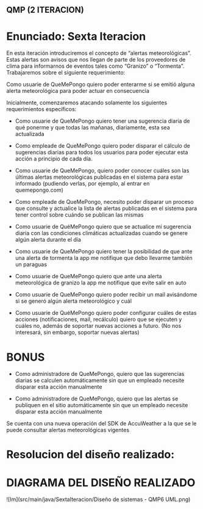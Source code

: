 ## QMP (2 ITERACION)

# Enunciado: Sexta Iteracion


En esta iteración introduciremos el concepto de “alertas meteorológicas”. Estas alertas son avisos que nos llegan de parte de los proveedores de clima para informarnos de eventos tales como “Granizo” o “Tormenta”. Trabajaremos sobre el siguiente requerimiento:

Como usuarie de QueMePongo quiero poder enterarme si se emitió alguna alerta meteorológica para poder actuar en consecuencia


Inicialmente, comenzaremos atacando solamente los siguientes requerimientos específicos:


- Como usuarie de QueMePongo quiero tener una sugerencia diaria de qué ponerme y que  todas las mañanas, diariamente, esta sea actualizada 

- Como empleade de QueMePongo quiero poder disparar el cálculo de sugerencias diarias para todos los usuarios para poder ejecutar esta acción a principio de cada día.

- Como usuarie de QueMePongo, quiero poder conocer cuáles son las últimas alertas meteorológicas publicadas en el sistema para estar informado (pudiendo verlas, por ejemplo, al entrar en quemepongo.com)

- Como empleade de QueMePongo, necesito poder disparar un proceso que consulte y actualice la lista de alertas publicadas en el sistema para tener control sobre cuándo se publican las mismas 

- Como usuarie de QuéMePongo quiero que se actualice mi sugerencia diaria con las condiciones climáticas actualizadas cuando se genere algún alerta durante el día 

- Como usuarie de QueMePongo quiero tener la posibilidad de que ante una alerta de tormenta la app me notifique que debo llevarme también un paraguas 

- Como usuarie de QueMePongo quiero que ante una alerta meteorológica de granizo la app  me notifique que evite salir en auto

- Como usuarie de QueMePongo quiero poder recibir un mail avisándome si se generó algún alerta meteorológico y cuál

- Como usuarie de QuéMePongo quiero poder configurar cuáles de estas acciones (notificaciones, mail, recálculo) quiero que se ejecuten y cuáles no, además de soportar nuevas acciones a futuro. (No nos interesará, sin embargo, soportar nuevas alertas)

# BONUS

- Como administradore de QueMePongo, quiero que las sugerencias diarias se calculen automáticamente sin que un empleado necesite disparar esta acción manualmente

- Como administradore de QueMePongo, quiero que las alertas se publiquen en el sitio automáticamente sin que un empleado necesite disparar esta acción manualmente




Se cuenta con una nueva operación del SDK de AccuWeather a la que se le puede consultar alertas meteorológicas vigentes 

# Resolucion del diseño realizado:



# DIAGRAMA DEL DISEÑO REALIZADO

![Im](src/main/java/SextaIteracion/Diseño de sistemas - QMP6 UML.png)
